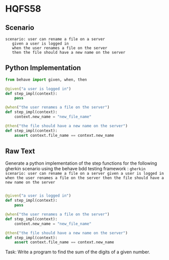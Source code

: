 # HQFS58
## Scenario
```gherkin
scenario: user can rename a file on a server 
   given a user is logged in 
   when the user renames a file on the server 
   then the file should have a new name on the server
```


## Python Implementation
```python
from behave import given, when, then

@given("a user is logged in")
def step_impl(context):
    pass

@when("the user renames a file on the server")
def step_impl(context):
    context.new_name = "new_file_name"

@then("the file should have a new name on the server")
def step_impl(context):
    assert context.file_name == context.new_name
```


## Raw Text
Generate a python implementation of the step functions for the following gherkin scenario using the behave bdd testing framework : ```gherkin scenario: user can rename a file on a server given a user is logged in when the user renames a file on the server then the file should have a new name on the server ```



```python from behave import given, when, then

@given("a user is logged in")
def step_impl(context):
    pass

@when("the user renames a file on the server")
def step_impl(context):
    context.new_name = "new_file_name"

@then("the file should have a new name on the server")
def step_impl(context):
    assert context.file_name == context.new_name
```

Task: Write a program to find the sum of the digits of a given number.
